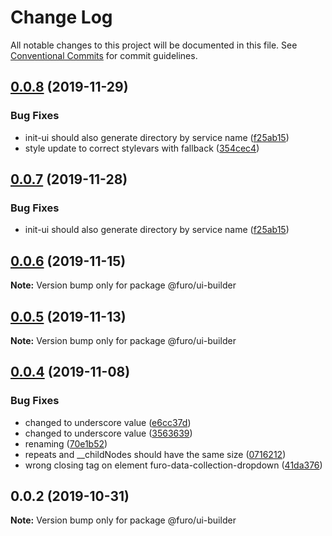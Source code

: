 # Change Log

All notable changes to this project will be documented in this file.
See [Conventional Commits](https://conventionalcommits.org) for commit guidelines.

## [0.0.8](https://github.com/theNorstroem/FuroBaseComponents/compare/@furo/ui-builder@0.0.6...@furo/ui-builder@0.0.8) (2019-11-29)


### Bug Fixes

* init-ui should also generate directory by service name ([f25ab15](https://github.com/theNorstroem/FuroBaseComponents/commit/f25ab15))
* style update to correct stylevars with fallback ([354cec4](https://github.com/theNorstroem/FuroBaseComponents/commit/354cec4))





## [0.0.7](https://github.com/theNorstroem/FuroBaseComponents/compare/@furo/ui-builder@0.0.6...@furo/ui-builder@0.0.7) (2019-11-28)


### Bug Fixes

* init-ui should also generate directory by service name ([f25ab15](https://github.com/theNorstroem/FuroBaseComponents/commit/f25ab15))





## [0.0.6](https://github.com/theNorstroem/FuroBaseComponents/compare/@furo/ui-builder@0.0.5...@furo/ui-builder@0.0.6) (2019-11-15)

**Note:** Version bump only for package @furo/ui-builder





## [0.0.5](https://github.com/veith/FuroBaseComponents/compare/@furo/ui-builder@0.0.4...@furo/ui-builder@0.0.5) (2019-11-13)

**Note:** Version bump only for package @furo/ui-builder





## [0.0.4](https://github.com/veith/FuroBaseComponents/compare/@furo/ui-builder@0.0.2...@furo/ui-builder@0.0.4) (2019-11-08)


### Bug Fixes

* changed to underscore value ([e6cc37d](https://github.com/veith/FuroBaseComponents/commit/e6cc37d))
* changed to underscore value ([3563639](https://github.com/veith/FuroBaseComponents/commit/3563639))
* renaming ([70e1b52](https://github.com/veith/FuroBaseComponents/commit/70e1b52))
* repeats and __childNodes should have the same size ([0716212](https://github.com/veith/FuroBaseComponents/commit/0716212))
* wrong closing tag on element furo-data-collection-dropdown ([41da376](https://github.com/veith/FuroBaseComponents/commit/41da376))





## 0.0.2 (2019-10-31)

**Note:** Version bump only for package @furo/ui-builder
